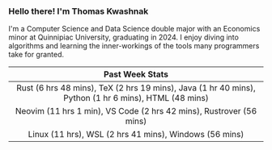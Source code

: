 
### Hello there! I'm Thomas Kwashnak

I'm a Computer Science and Data Science double major with an Economics
minor at Quinnipiac University, graduating in 2024.
I enjoy diving into algorithms and learning the inner-workings of the tools
many programmers take for granted.

| Past Week Stats |
| :---: |
| Rust (6 hrs 48 mins), TeX (2 hrs 19 mins), Java (1 hr 40 mins), Python (1 hr 6 mins), HTML (48 mins) |
| Neovim (11 hrs 1 min), VS Code (2 hrs 42 mins), Rustrover (56 mins) |
| Linux (11 hrs), WSL (2 hrs 41 mins), Windows (56 mins) |

